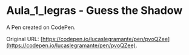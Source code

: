 # Aula_1_legras - Guess the Shadow

A Pen created on CodePen.

Original URL: [https://codepen.io/lucaslegramante/pen/pvoQZee](https://codepen.io/lucaslegramante/pen/pvoQZee).

